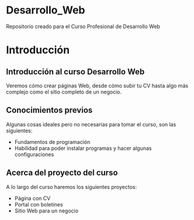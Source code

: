 # Desarrollo_Web
Repositorio creado para el Curso Profesional de Desarrollo Web

# Introducción #

 ## Introducción al curso Desarrollo Web ##
 
Veremos cómo crear páginas Web, desde cómo subir tu CV hasta algo más complejo como el sitio completo de un negocio.

## Conocimientos previos ##

Algunas cosas ideales pero no necesarias para tomar el curso, son las siguientes:  
* Fundamentos de programación
* Habilidad para poder instalar programas y hacer algunas configuraciones

## Acerca del proyecto del curso ##

A lo largo del curso haremos los siguientes proyectos:
* Página con CV
* Portal con boletines
* Sitio Web para un negocio

